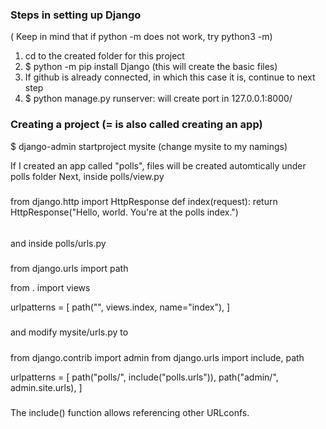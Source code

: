 ### Steps in setting up Django
( Keep in mind that if python -m does not work, try python3 -m)

1. cd to the created folder for this project
2. $ python -m pip install Django (this will create the basic files)
3. If github is already connected, in which this case it is, continue to next step
4. $ python manage.py runserver: will create port in 127.0.0.1:8000/





### Creating a project (= is also called creating an app)
$ django-admin startproject mysite (change mysite to my namings)

If I created an app called "polls", files will be created automtically under polls folder
Next, inside polls/view.py
#####
from django.http import HttpResponse
def index(request):
    return HttpResponse("Hello, world. You're at the polls index.")
######

and inside polls/urls.py
#####
from django.urls import path

from . import views

urlpatterns = [
    path("", views.index, name="index"),
]
#####

and modify mysite/urls.py to
#####
from django.contrib import admin
from django.urls import include, path

urlpatterns = [
    path("polls/", include("polls.urls")),
    path("admin/", admin.site.urls),
]
#####

The include() function allows referencing other URLconfs.
